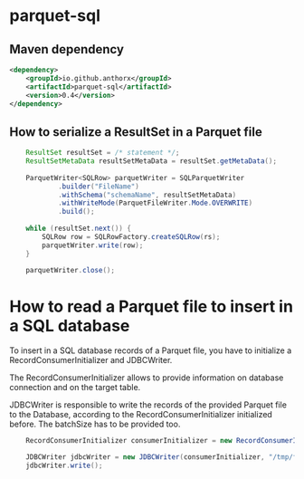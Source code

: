 # parquet-sql


## Maven dependency
```xml
<dependency>
    <groupId>io.github.anthorx</groupId>
    <artifactId>parquet-sql</artifactId>
    <version>0.4</version>
</dependency>
```

## How to serialize a ResultSet in a Parquet file 
```java
    ResultSet resultSet = /* statement */;
    ResultSetMetaData resultSetMetaData = resultSet.getMetaData();
    
    ParquetWriter<SQLRow> parquetWriter = SQLParquetWriter
            .builder("FileName")
            .withSchema("schemaName", resultSetMetaData)
            .withWriteMode(ParquetFileWriter.Mode.OVERWRITE)
            .build();
    
    while (resultSet.next()) {
        SQLRow row = SQLRowFactory.createSQLRow(rs);
        parquetWriter.write(row);
    }

    parquetWriter.close();
```

# How to read a Parquet file to insert in a SQL database
To insert in a SQL database records of a Parquet file, you have to initialize a RecordConsumerInitializer and JDBCWriter.  

The RecordConsumerInitializer allows to provide information on  database connection and on the target table.  

JDBCWriter is responsible to write the records of the provided Parquet file to the Database, according to the RecordConsumerInitializer initialized before. The batchSize has to be provided too.
 

```java
    RecordConsumerInitializer consumerInitializer = new RecordConsumerInitializer(connection, "myTable");

    JDBCWriter jdbcWriter = new JDBCWriter(consumerInitializer, "/tmp/file.parquet", 50000);
    jdbcWriter.write();
```
